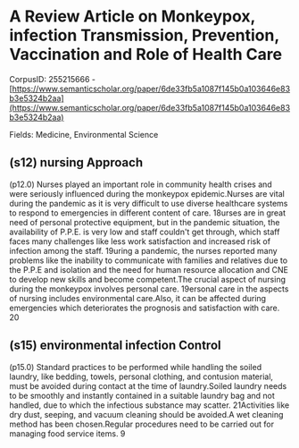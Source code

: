 # A Review Article on Monkeypox, infection Transmission, Prevention, Vaccination and Role of Health Care

CorpusID: 255215666 - [https://www.semanticscholar.org/paper/6de33fb5a1087f145b0a103646e83b3e5324b2aa](https://www.semanticscholar.org/paper/6de33fb5a1087f145b0a103646e83b3e5324b2aa)

Fields: Medicine, Environmental Science

## (s12) nursing Approach
(p12.0) Nurses played an important role in community health crises and were seriously influenced during the monkeypox epidemic.Nurses are vital during the pandemic as it is very difficult to use diverse healthcare systems to respond to emergencies in different content of care. 18urses are in great need of personal protective equipment, but in the pandemic situation, the availability of P.P.E. is very low and staff couldn't get through, which staff faces many challenges like less work satisfaction and increased risk of infection among the staff. 19uring a pandemic, the nurses reported many problems like the inability to communicate with families and relatives due to the P.P.E and isolation and the need for human resource allocation and CNE to develop new skills and become competent.The crucial aspect of nursing during the monkeypox involves personal care. 19ersonal care in the aspects of nursing includes environmental care.Also, it can be affected during emergencies which deteriorates the prognosis and satisfaction with care. 20
## (s15) environmental infection Control
(p15.0) Standard practices to be performed while handling the soiled laundry, like bedding, towels, personal clothing, and contusion material, must be avoided during contact at the time of laundry.Soiled laundry needs to be smoothly and instantly contained in a suitable laundry bag and not handled, due to which the infectious substance may scatter. 21Activities like dry dust, seeping, and vacuum cleaning should be avoided.A wet cleaning method has been chosen.Regular procedures need to be carried out for managing food service items. 9
